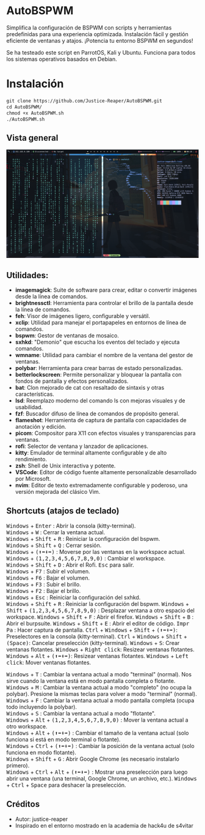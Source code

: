 # AutoBSPWM
Simplifica la configuración de BSPWM con scripts y herramientas predefinidas para una experiencia optimizada. Instalación fácil y gestión eficiente de ventanas y atajos. ¡Potencia tu entorno BSPWM en segundos!

Se ha testeado este script en ParrotOS, Kali y Ubuntu.
Funciona para todos los sistemas operativos basados en Debian.

# Instalación
```
git clone https://github.com/Justice-Reaper/AutoBSPWM.git
cd AutoBSPWM/
chmod +x AutoBSPWM.sh
./AutoBSPWM.sh
```
## Vista general
![BSPWM](/Preview/image_1.png "autoBSPWM by justice-reaper")

## Utilidades:
- **imagemagick**:  Suite de software para crear, editar o convertir imágenes desde la línea de comandos.
- **brightnessctl**: Herramienta para controlar el brillo de la pantalla desde la línea de comandos.
- **feh**: Visor de imágenes ligero, configurable y versátil.
- **xclip**: Utilidad para manejar el portapapeles en entornos de línea de comandos.
- **bspwm**: Gestor de ventanas de mosaico.
- **sxhkd**: "Demonio" que escucha los eventos del teclado y ejecuta comandos.
- **wmname**: Utilidad para cambiar el nombre de la ventana del gestor de ventanas.
- **polybar**: Herramienta para crear barras de estado personalizadas.
- **betterlockscreen**: Permite personalizar y bloquear la pantalla con fondos de pantalla y efectos personalizados.
- **bat**: Clon mejorado de cat con resaltado de sintaxis y otras características.
- **lsd**: Reemplazo moderno del comando ls con mejoras visuales y de usabilidad.
- **fzf**: Buscador difuso de línea de comandos de propósito general.
- **flameshot**: Herramienta de captura de pantalla con capacidades de anotación y edición.
- **picom**: Compositor para X11 con efectos visuales y transparencias para ventanas.
- **rofi**: Selector de ventana y lanzador de aplicaciones.
- **kitty**: Emulador de terminal altamente configurable y de alto rendimiento.
- **zsh**: Shell de Unix interactiva y potente.
- **VSCode**: Editor de código fuente altamente personalizable desarrollado por Microsoft.
- **nvim**: Editor de texto extremadamente configurable y poderoso, una versión mejorada del clásico Vim.

## Shortcuts (atajos de teclado)
<kbd>Windows</kbd> + <kbd>Enter</kbd> : Abrir la consola (kitty-terminal).  
<kbd>Windows</kbd> + <kbd>W</kbd> : Cerrar la ventana actual.  
<kbd>Windows</kbd> + <kbd>Shift</kbd> + <kbd>R</kbd> : Reiniciar la configuración del bspwm.  
<kbd>Windows</kbd> + <kbd>Shift</kbd> + <kbd>Q</kbd> : Cerrar sesión.  
<kbd>Windows</kbd> + <kbd>(⬆⬅⬇➡)</kbd> : Moverse por las ventanas en la workspace actual.  
<kbd>Windows</kbd> + <kbd>(1,2,3,4,5,6,7,8,9,0)</kbd> : Cambiar el workspace.  
<kbd>Windows</kbd> + <kbd>Shift</kbd> + <kbd>D</kbd> : Abrir el Rofi. <kbd>Esc</kbd> para salir.  
<kbd>Windows</kbd> + <kbd>F7</kbd> : Subir el volumen.    
<kbd>Windows</kbd> + <kbd>F6</kbd> : Bajar el volumen.    
<kbd>Windows</kbd> + <kbd>F3</kbd> : Subir el brillo.    
<kbd>Windows</kbd> + <kbd>F2</kbd> : Bajar el brillo.    
<kbd>Windows</kbd> + <kbd>Esc</kbd> : Reiniciar la configuración del sxhkd.    
<kbd>Windows</kbd> + <kbd>Shift</kbd> + <kbd>R</kbd> : Reiniciar la configuración del bspwm.
<kbd>Windows</kbd> + <kbd>Shift</kbd> + <kbd>(1,2,3,4,5,6,7,8,9,0)</kbd> : Desplazar ventana a otro espacio del workspace.
<kbd>Windows</kbd> + <kbd>Shift</kbd> + <kbd>F</kbd> : Abrir el firefox.
<kbd>Windows</kbd> + <kbd>Shift</kbd> + <kbd>B</kbd> : Abrir el burpsuite.
<kbd>Windows</kbd> + <kbd>Shift</kbd> + <kbd>E</kbd> : Abrir el editor de código.
<kbd>Impr Pa</kbd> : Hacer captura de pantalla.
<kbd>Ctrl</kbd> + <kbd>Windows</kbd> + <kbd>Shift</kbd> + <kbd>(⬆⬅⬇➡)</kbd>: Preselectores en la consola (kitty-terminal).
<kbd>Ctrl</kbd> + <kbd>Windows</kbd> + <kbd>Shift</kbd> + <kbd>(Space)</kbd>: Cancelar preselección (kitty-terminal).
<kbd>Windows</kbd> + <kbd>S</kbd>: Crear ventanas flotantes.
<kbd>Windows</kbd> + <kbd>Right click</kbd>: Resizear ventanas flotantes.
<kbd>Windows</kbd> + <kbd>Alt</kbd> + <kbd>(⬆⬅⬇➡)</kbd>: Resizear ventanas flotantes.
<kbd>Windows</kbd> + <kbd>Left click</kbd>: Mover ventanas flotantes.











<kbd>Windows</kbd> + <kbd>T</kbd> : Cambiar la ventana actual a modo "terminal" (normal). Nos sirve cuando la ventana está en modo pantalla completa o flotante.  
<kbd>Windows</kbd> + <kbd>M</kbd> : Cambiar la ventana actual a modo "completo" (no ocupa la polybar). Presione la mismas teclas para volver a modo "terminal" (normal).  
<kbd>Windows</kbd> + <kbd>F</kbd> : Cambiar la ventana actual a modo pantalla completa (ocupa todo incluyendo la polybar).  
<kbd>Windows</kbd> + <kbd>S</kbd> : Cambiar la ventana actual a modo "flotante".  
<kbd>Windows</kbd> + <kbd>Alt</kbd> + <kbd>(1,2,3,4,5,6,7,8,9,0)</kbd> : Mover la ventana actual a otro workspace.  
<kbd>Windows</kbd> + <kbd>Alt</kbd> + <kbd>(⬆⬅⬇➡)</kbd> : Cambiar el tamaño de la ventana actual (solo funciona si está en modo terminal o flotante).  
<kbd>Windows</kbd> + <kbd>Ctrl</kbd> + <kbd>(⬆⬅⬇➡)</kbd> : Cambiar la posición de la ventana actual (solo funciona en modo flotante).  
<kbd>Windows</kbd> + <kbd>Shift</kbd> + <kbd>G</kbd> : Abrir Google Chrome (es necesario instalarlo primero).  
<kbd>Windows</kbd> + <kbd>Ctrl</kbd> + <kbd>Alt</kbd> + <kbd>(⬆⬅⬇➡)</kbd> : Mostrar una preselección para luego abrir una ventana (una terminal, Google Chrome, un archivo, etc.). <kbd>Windows</kbd> + <kbd>Ctrl</kbd> + <kbd>Space</kbd> para deshacer la preselección.  

## Créditos
- Autor: justice-reaper
- Inspirado en el entorno mostrado en la academia de hack4u de s4vitar
